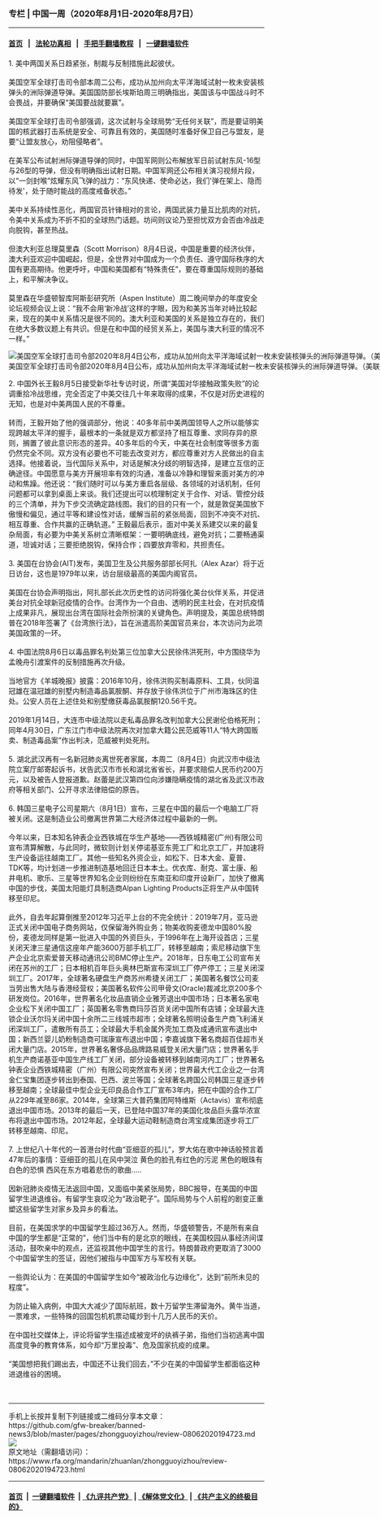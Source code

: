 ###  专栏 | 中国一周（2020年8月1日-2020年8月7日） 
------------------------

#### [首页](https://github.com/gfw-breaker/banned-news3/blob/master/README.md) &nbsp;&nbsp;|&nbsp;&nbsp; [法轮功真相](https://github.com/begood0513/basic/blob/master/README.md)  &nbsp;&nbsp;|&nbsp;&nbsp; [手把手翻墙教程](https://github.com/gfw-breaker/guides/wiki)  &nbsp;&nbsp;|&nbsp;&nbsp; [一键翻墙软件](https://github.com/gfw-breaker/nogfw/blob/master/README.md)  



<div id="storytext">
 <div>
  <div class="slot_header">
  </div>
 </div>
 <p>
  1. 美中两国关系日趋紧张，制裁与反制措施此起彼伏。
  <br/>
  <br/>
  美国空军全球打击司令部本周二公布，成功从加州向太平洋海域试射一枚未安装核弹头的洲际弹道导弹。美国国防部长埃斯珀周三明确指出，美国该与中国战斗时不会畏战，并要确保“美国要战就要赢”。
  <br/>
  <br/>
  美国空军全球打击司令部强调，这次试射与全球局势“无任何关联”，而是要证明美国的核武器打击系统是安全、可靠且有效的，美国随时准备好保卫自己与盟友，是要“让盟友放心，劝阻侵略者”。
  <br/>
  <br/>
  在美军公布试射洲际弹道导弹的同时，中国军网则公布解放军日前试射东风-16型与26型的导弹，但没有明确指出试射日期。中国军网还公布相关演习视频片段，以“一剑封喉”炫耀东风飞弹的战力：“东风快递、使命必达，我们'弹在架上、隐而待发'，处于随时能战的高度戒备状态。”
  <br/>
  <br/>
  美中关系持续性恶化，两国官员针锋相对的言论，两国武装力量互比肌肉的对抗，令美中关系成为不折不扣的全球热门话题。坊间则议论乃至担忧双方会否由冷战走向脱钩，甚至热战。
  <br/>
  <br/>
  但澳大利亚总理莫里森（Scott Morrison）8月4日说，中国是重要的经济伙伴，澳大利亚欢迎中国崛起，但是，全世界对中国成为一个负责任、遵守国际秩序的大国有更高期待。他更呼吁，中国和美国都有“特殊责任”，要在尊重国际规则的基础上，和平解决争议。
  <br/>
  <br/>
  莫里森在华盛顿智库阿斯彭研究所（Aspen Institute）周二晚间举办的年度安全论坛视频会议上说：“我不会用‘新冷战’这样的字眼，因为和美苏当年对峙比较起来，现在的美中关系情况是很不同的。澳大利亚和美国的关系是独立存在的，我们在绝大多数议题上有共识。但是在和中国的经贸关系上，美国与澳大利亚的情况不一样。”
 </p>
 <p>
  <div class="image-inline captioned" style="width:1621px;">
   <div style="width:1621px;">
    <img alt="美国空军全球打击司令部2020年8月4日公布，成功从加州向太平洋海域试射一枚未安装核弹头的洲际弹道导弹。（美联社）" src="https://www.rfa.org/mandarin/zhuanlan/zhongguoyizhou/review-08062020194723.html/AP_20217590586529.jpg" title="美国空军全球打击司令部2020年8月4日公布，成功从加州向太平洋海域试射一枚未安装核弹头的洲际弹道导弹。（美联社）"/>
   </div>
   <div class="image-caption">
    <span style="width:1621px;">
     美国空军全球打击司令部2020年8月4日公布，成功从加州向太平洋海域试射一枚未安装核弹头的洲际弹道导弹。（美联社）
    </span>
    <span class="copyright">
    </span>
   </div>
  </div>
 </p>
 <p>
  2. 中国外长王毅8月5日接受新华社专访时说，所谓“美国对华接触政策失败”的论调重拾冷战思维，完全否定了中美交往几十年来取得的成果，不仅是对历史进程的无知，也是对中美两国人民的不尊重。
  <br/>
  <br/>
  转而，王毅开始了他的强调部分，他说：40多年前中美两国领导人之所以能够实现跨越太平洋的握手，最根本的一条就是双方都坚持了相互尊重、求同存异的原则，搁置了彼此意识形态的差异。40多年后的今天，中美在社会制度等很多方面仍然完全不同。双方没有必要也不可能去改变对方，都应尊重对方人民做出的自主选择。他接着说，当代国际关系中，对话是解决分歧的明智选择，是建立互信的正确途径。中国愿意与美方开展坦率有效的沟通，准备以冷静和理智来面对美方的冲动和焦躁。他还说：“我们随时可以与美方重启各层级、各领域的对话机制，任何问题都可以拿到桌面上来谈。我们还提出可以梳理制定关于合作、对话、管控分歧的三个清单，并为下步交流确定路线图。我们的目的只有一个，就是敦促美国放下傲慢和偏见，通过平等和建设性对话，缓解当前的紧张局面，回到不冲突不对抗、相互尊重、合作共赢的正确轨道。” 王毅最后表示，面对中美关系建交以来的最复杂局面，有必要为中美关系树立清晰框架：一要明确底线，避免对抗；二要畅通渠道，坦诚对话；三要拒绝脱钩，保持合作；四要放弃零和，共担责任。
  <br/>
  <br/>
  3. 美国在台协会(AIT)发布，美国卫生及公共服务部部长阿扎（Alex Azar）将于近日访台，这也是1979年以来，访台层级最高的美国内阁官员。
  <br/>
  <br/>
  美国在台协会声明指出，阿扎部长此次历史性的访问将强化美台伙伴关系，并促进美台对抗全球新冠疫情的合作。台湾作为一个自由、透明的民主社会，在对抗疫情上成果非凡，展现出台湾在国际社会所扮演的关键角色。声明提及，美国总统特朗普在2018年签署了《台湾旅行法》，旨在派遣高阶美国官员来台，本次访问为此项美国政策的一环。
  <br/>
  <br/>
  4. 中国法院8月6日以毒品罪名判处第三位加拿大公民徐伟洪死刑，中方围绕华为孟晚舟引渡案件的反制措施再次升级。
  <br/>
  <br/>
  当地官方《羊城晚报》披露：2016年10月，徐伟洪购买制毒原料、工具，伙同温冠雄在温冠雄的别墅内制造毒品氯胺酮、并存放于徐伟洪位于广州市海珠区的住处。公安人员在上述住处和别墅缴获毒品氯胺酮120.56千克。
  <br/>
  <br/>
  2019年1月14日，大连市中级法院以走私毒品罪名改判加拿大公民谢伦伯格死刑；同年4月30日，广东江门市中级法院再次对加拿大籍公民范威等11人“特大跨国贩卖、制造毒品案”作出判决，范威被判处死刑。
  <br/>
  <br/>
  5. 湖北武汉再有一名新冠肺炎离世死者家属，本周二（8月4日）向武汉市中级法院立案厅邮寄起诉书，状告武汉市市长和湖北省省长，并要求赔偿人民币约200万元，以及被告人登报道歉。赵蕾是武汉第四位向涉嫌隐瞒疫情的湖北省及武汉市政府等相关部门、公开寻求法律赔偿的原告。
  <br/>
  <br/>
  6. 韩国三星电子公司星期六（8月1日）宣布，三星在中国的最后一个电脑工厂将被关闭。这是制造业公司撤离世界第二大经济体过程中最新的一例。
  <br/>
  <br/>
  今年以来，日本知名钟表企业西铁城在华生产基地——西铁城精密(广州)有限公司宣布清算解散，与此同时，微软则计划关停诺基亚东莞工厂和北京工厂，并加速将生产设备运往越南工厂。其他一些知名外资企业，如松下、日本大金、夏普、TDK等，均计划进一步推进制造基地回迁日本本土。优衣库、耐克、富士康、船井电机、歌乐、三星等世界知名企业则纷纷在东南亚和印度开设新厂，加快了撤离中国的步伐，美国太阳能灯具制造商Alpan Lighting Products正将生产从中国转移至印尼。
  <br/>
  <br/>
  此外，自去年起算倒推至2012年习近平上台的不完全统计：2019年7月，亚马逊正式关闭中国电子商务网站，仅保留海外购业务；物美收购麦德龙中国80%股份，麦德龙同样是第一批进入中国的外资巨头，于1996年在上海开设首店；三星关闭天津三星通信这座年产能3600万部手机工厂，转移至越南；索尼移动旗下生产企业北京索爱普天移动通讯公司BMC停止生产。2018年，日东电工公司宣布关闭在苏州的工厂；日本相机百年巨头奥林巴斯宣布深圳工厂停产停工；三星关闭深圳工厂。2017年，全球著名硬盘生产商苏州希捷关闭工厂；美国著名餐饮公司麦当劳出售大陆与香港经营权；美国著名软件公司甲骨文(Oracle)裁减北京200多个研发岗位。2016年，世界著名化妆品直销企业雅芳退出中国市场；日本著名家电企业松下关闭中国工厂；英国著名零售商玛莎百货关闭中国所有店铺；全球最大连锁企业沃尔玛关闭中国十余所二三线城市超市；全球著名照明设备生产商飞利浦关闭深圳工厂，遣散所有员工；全球最大手机金属外壳加工商及成通讯宣布退出中国；新西兰婴儿奶粉制造商可瑞康宣布退出中国；李嘉诚旗下著名商超百佳超市关闭大量门店。2015年，世界著名奢侈品品牌路易威登关闭大量门店；世界著名手机生产商诺基亚中国生产线工厂关闭，部分设备被转移到越南河内工厂；世界著名钟表企业西铁城精密（广州）有限公司突然宣布关闭；世界最大代工企业之一台湾金仁宝集团逐步转出到泰国、巴西、波兰等国；全球著名跨国公司韩国三星逐步转移至越南；全球最佳中型企业无印良品合作工厂宣布3年内，把在中国的合作工厂从229年减至86家。2014年，全球第三大普药集团阿特维斯（Actavis）宣布彻底退出中国市场。2013年的最后一天，已登陆中国37年的美国化妆品巨头露华浓宣布将退出中国市场。2012年起，全球最大运动鞋制造商台湾宝成集团逐步将工厂转移至越南、印尼。
  <br/>
  <br/>
  7. 上世纪八十年代的一首港台时代曲“亚细亚的孤儿”，罗大佑在歌中神话般预言着47年后的事情：亚细亚的孤儿在风中哭泣 黄色的脸孔有红色的污泥 黑色的眼珠有白色的恐惧 西风在东方唱着悲伤的歌曲.....
  <br/>
  <br/>
  因新冠肺炎疫情无法返回中国，又面临中美紧张局势，BBC报导，在美国的中国留学生进退维谷。有留学生哀叹沦为“政治靶子”。国际局势与个人前程的剧变正重塑这些留学生对家乡及异乡的看法。
  <br/>
  <br/>
  目前，在美国求学的中国留学生超过36万人。然而，华盛顿警告，不是所有来自中国的学生都是“正常的”，他们当中有的是北京的眼线，在美国校园从事经济间谍活动，鼓吹亲中的观点，还监视其他中国学生的言行。特朗普政府更取消了3000个中国留学生的签证，因他们被指与中国军方与军校有关联。
  <br/>
  <br/>
  一些舆论认为：在美国的中国留学生如今“被政治化与边缘化”，达到“前所未见的程度”。
  <br/>
  <br/>
  为防止输入病例，中国大大减少了国际航班，数十万留学生滞留海外。黄牛当道，一票难求，一些特殊的回国包机机票动辄炒到十几万人民币的天价。
  <br/>
  <br/>
  在中国社交媒体上，评论将留学生描述成被宠坏的纨裤子弟，指他们当初逃离中国高度竞争的教育体系，如今却“万里投毒”、危及国家抗疫的成果。
  <br/>
  <br/>
  “美国想把我们踢出去，中国还不让我们回去，”不少在美的中国留学生都面临这种进退维谷的困境。
  <br/>
  <br/>
  <br/>
 </p>
</div>

<hr/>
手机上长按并复制下列链接或二维码分享本文章：<br/>
https://github.com/gfw-breaker/banned-news3/blob/master/pages/zhongguoyizhou/review-08062020194723.md <br/>
<a href='https://github.com/gfw-breaker/banned-news3/blob/master/pages/zhongguoyizhou/review-08062020194723.md'><img src='https://github.com/gfw-breaker/banned-news3/blob/master/pages/zhongguoyizhou/review-08062020194723.md.png'/></a> <br/>
原文地址（需翻墙访问）：https://www.rfa.org/mandarin/zhuanlan/zhongguoyizhou/review-08062020194723.html


------------------------
#### [首页](https://github.com/gfw-breaker/banned-news3/blob/master/README.md) &nbsp;|&nbsp; [一键翻墙软件](https://github.com/gfw-breaker/nogfw/blob/master/README.md) &nbsp;| [《九评共产党》](https://github.com/gfw-breaker/9ping.md/blob/master/README.md#九评之一评共产党是什么) | [《解体党文化》](https://github.com/gfw-breaker/jtdwh.md/blob/master/README.md) | [《共产主义的终极目的》](https://github.com/gfw-breaker/gczydzjmd.md/blob/master/README.md)


<img src='http://gfw-breaker.win/banned-news3/pages/zhongguoyizhou/review-08062020194723.md' width='0px' height='0px'/>